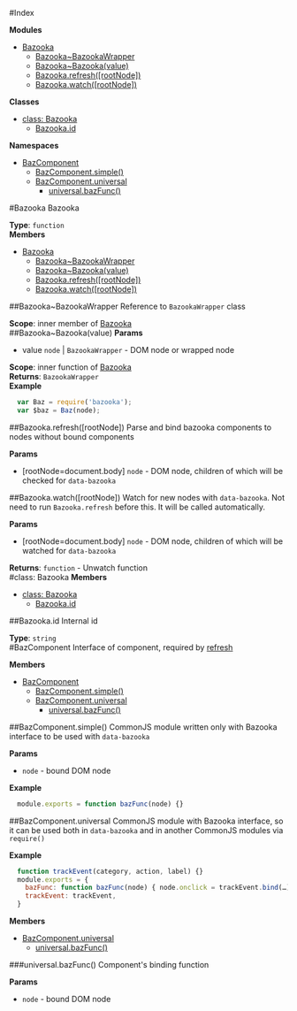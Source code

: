 #Index

**Modules**

* [Bazooka](#module_Bazooka)
  * [Bazooka~BazookaWrapper](#module_Bazooka..BazookaWrapper)
  * [Bazooka~Bazooka(value)](#module_Bazooka..Bazooka)
  * [Bazooka.refresh([rootNode])](#module_Bazooka.refresh)
  * [Bazooka.watch([rootNode])](#module_Bazooka.watch)

**Classes**

* [class: Bazooka](#Bazooka)
  * [Bazooka.id](#Bazooka.id)

**Namespaces**

* [BazComponent](#BazComponent)
  * [BazComponent.simple()](#BazComponent.simple)
  * [BazComponent.universal](#BazComponent.universal)
    * [universal.bazFunc()](#BazComponent.universal.bazFunc)
 
<a name="module_Bazooka"></a>
#Bazooka
Bazooka

**Type**: `function`  
**Members**

* [Bazooka](#module_Bazooka)
  * [Bazooka~BazookaWrapper](#module_Bazooka..BazookaWrapper)
  * [Bazooka~Bazooka(value)](#module_Bazooka..Bazooka)
  * [Bazooka.refresh([rootNode])](#module_Bazooka.refresh)
  * [Bazooka.watch([rootNode])](#module_Bazooka.watch)

<a name="module_Bazooka..BazookaWrapper"></a>
##Bazooka~BazookaWrapper
Reference to `BazookaWrapper` class

**Scope**: inner member of [Bazooka](#module_Bazooka)  
<a name="module_Bazooka..Bazooka"></a>
##Bazooka~Bazooka(value)
**Params**

- value `node` | `BazookaWrapper` - DOM node or wrapped node  

**Scope**: inner function of [Bazooka](#module_Bazooka)  
**Returns**: `BazookaWrapper`  
**Example**  
```javascript
  var Baz = require('bazooka');
  var $baz = Baz(node);
```

<a name="module_Bazooka.refresh"></a>
##Bazooka.refresh([rootNode])
Parse and bind bazooka components to nodes without bound components

**Params**

- \[rootNode=document.body\] `node` - DOM node, children of which will be checked for `data-bazooka`  

<a name="module_Bazooka.watch"></a>
##Bazooka.watch([rootNode])
Watch for new nodes with `data-bazooka`. Not need to run `Bazooka.refresh` before this. It will be called automatically.

**Params**

- \[rootNode=document.body\] `node` - DOM node, children of which will be watched for `data-bazooka`  

**Returns**: `function` - Unwatch function  
<a name="Bazooka"></a>
#class: Bazooka
**Members**

* [class: Bazooka](#Bazooka)
  * [Bazooka.id](#Bazooka.id)

<a name="Bazooka.id"></a>
##Bazooka.id
Internal id

**Type**: `string`  
<a name="BazComponent"></a>
#BazComponent
Interface of component, required by [refresh](#module_Bazooka.refresh)

**Members**

* [BazComponent](#BazComponent)
  * [BazComponent.simple()](#BazComponent.simple)
  * [BazComponent.universal](#BazComponent.universal)
    * [universal.bazFunc()](#BazComponent.universal.bazFunc)

<a name="BazComponent.simple"></a>
##BazComponent.simple()
CommonJS module written only with Bazooka interface to be used with `data-bazooka`

**Params**

-  `node` - bound DOM node  

**Example**  
```javascript
  module.exports = function bazFunc(node) {}
```

<a name="BazComponent.universal"></a>
##BazComponent.universal
CommonJS module with Bazooka interface, so it can be used both in `data-bazooka`
and in another CommonJS modules via `require()`

**Example**  
```javascript
  function trackEvent(category, action, label) {}
  module.exports = {
    bazFunc: function bazFunc(node) { node.onclick = trackEvent.bind(…) },
    trackEvent: trackEvent,
  }
```

**Members**

* [BazComponent.universal](#BazComponent.universal)
  * [universal.bazFunc()](#BazComponent.universal.bazFunc)

<a name="BazComponent.universal.bazFunc"></a>
###universal.bazFunc()
Component's binding function

**Params**

-  `node` - bound DOM node  

